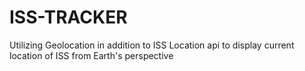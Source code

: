 # ISS-TRACKER
Utilizing Geolocation in addition to ISS Location api to display current location of ISS from Earth's perspective
